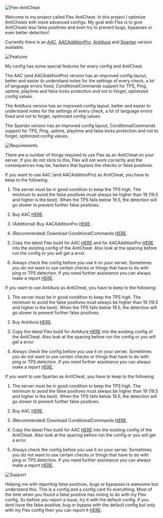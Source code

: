 ![Flex-AntiCheat](https://i.imgur.com/JERnbL5.png)

Welcome to my project called Flex AntiCheat. In this project I optimize AntiCheats with more advanced configs.
My goal with Flex is to give AntiCheats less false positives and even try to prevent bugs, bypasses or even better detection!

Currently there is an [AAC](https://github.com/ItsMennyo/Flex-AntiCheat/tree/master/AAC), [AACAdditionPro](https://github.com/ItsMennyo/Flex-AntiCheat/tree/master/AACAdditionPro), [AntiAura](https://github.com/ItsMennyo/Flex-AntiCheat/tree/master/AntiAura) and [Spartan](https://github.com/ItsMennyo/Flex-AntiCheat/tree/master/Spartan) version available.

![Features](https://i.imgur.com/waqXG43.png)

My config has some special features for every config and AntiCheat.

The AAC (and AACAdditionPro) version has an improved config layout, better and easier to understand notes for the settings of every check, a lot of language errors fixed, ConditionalCommands support for TPS, Ping, uptime, playtime and false kicks protection and not to forget, optimized config values.

The AntiAura version has an improved config layout, better and easier to understand notes for the settings of every check, a lot of language errors fixed and not to forget, optimized config values.

The Spartan version has an improved config layout, ConditionalCommands support for TPS, Ping, uptime, playtime and false kicks protection and not to forget, optimized config values.

![Requirements](https://i.imgur.com/RHomEwN.png)

There are a number of things required to use Flex as an AntiCheat on your server. If you do not stick to this, Flex will not work correctly and the consequences may be, hackers that bypass the checks or false positives.

If you want to use AAC (and AACAdditionPro) as AntiCheat, you have to keep to the following:

1. The server must be in good condition to keep the TPS high. The minimum to avoid the false positives must always be higher than 19 (19.5 and higher is the best). When the TPS falls below 19.5, the detection will go slower to prevent further false positives.

2. Buy AAC [HERE](https://www.spigotmc.org/resources/aac-advanced-anti-cheat-hack-kill-aura-blocker.6442/).

3. (Additional) Buy AACAdditionPro [HERE](https://www.spigotmc.org/resources/aacadditionpro.33590/).

4. (Recommended) Download ConditionalCommands [HERE](https://www.spigotmc.org/resources/conditionalcommands.14295/).

5. Copy the latest Flex build for AAC [HERE](https://github.com/ItsMennyo/Flex-AntiCheat/tree/master/AAC) and for AACAdditionPro [HERE](https://github.com/ItsMennyo/Flex-AntiCheat/tree/master/AACAdditionPro) into the existing config of the AntiCheat. Also look at the spacing before run the config or you will get a error.

6. Always check the config before you use it on your server. Sometimes you do not want to use certain checks or things that have to do with ping or TPS detection. If you need further assistance you can always make a report [HERE](https://github.com/ItsMennyo/Flex-AntiCheat/issues).

If you want to use AntiAura as AntiCheat, you have to keep to the following:

1. The server must be in good condition to keep the TPS high. The minimum to avoid the false positives must always be higher than 19 (19.5 and higher is the best). When the TPS falls below 19.5, the detection will go slower to prevent further false positives.

2. Buy AntiAura [HERE](https://www.spigotmc.org/resources/antiaura-premium-anti-cheat-plugin.1368/).

3. Copy the latest Flex build for AntiAura [HERE](https://github.com/ItsMennyo/Flex-AntiCheat/tree/master/AntiAura) into the existing config of the AntiCheat. Also look at the spacing before run the config or you will get a error.

4. Always check the config before you use it on your server. Sometimes you do not want to use certain checks or things that have to do with ping or TPS detection. If you need further assistance you can always make a report [HERE](https://github.com/ItsMennyo/Flex-AntiCheat/issues).

If you want to use Spartan as AntiCheat, you have to keep to the following:

1. The server must be in good condition to keep the TPS high. The minimum to avoid the false positives must always be higher than 19 (19.5 and higher is the best). When the TPS falls below 19.5, the detection will go slower to prevent further false positives.

2. Buy AAC [HERE](https://www.spigotmc.org/resources/spartan-anticheat-advanced-detections-hack-blocker.25638/).

3. (Recommended) Download ConditionalCommands [HERE](https://www.spigotmc.org/resources/conditionalcommands.14295/).

4. Copy the latest Flex build for AAC [HERE](https://github.com/ItsMennyo/Flex-AntiCheat/tree/master/Spartan) into the existing config of the AntiCheat. Also look at the spacing before run the config or you will get a error.

5. Always check the config before you use it on your server. Sometimes you do not want to use certain checks or things that have to do with ping or TPS detection. If you need further assistance you can always make a report [HERE](https://github.com/ItsMennyo/Flex-AntiCheat/issues).

![Support](https://i.imgur.com/2M2UCi1.png)

Helping me with reporting false positives, bugs or bypasses is awesome but understand this. This is a config and a config cant fix everything. Most of the time when you found a false positive has noting to do with my Flex config. So before you report a issue, try it with the default config. If you dont have the false positive, bug or bypass with the default config but only with my Flex config then you can report it [HERE](https://github.com/ItsMennyo/Flex-AntiCheat/issues).
